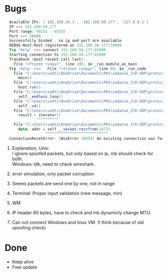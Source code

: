 # Bugs

```powershell
  Available IPs: ['192.168.56.1', '192.168.50.177', '127.0.0.1']
  IP >>> 192.168.50.177
  Port range: 49152 - 65535
  Port >>> 50000
  Successfully binded , so ip and port are available
  DEBUG:Host:Host registered on 192.168.50.177:50000
  Try 'help' >>> connect 192.168.50.177:65000
  Starting connection to 192.168.50.177:65000
  Traceback (most recent call last):
    File "<frozen runpy>", line 198, in _run_module_as_main
  Try 'help' >>>   File "<frozen runpy>", line 88, in _run_code
    File "C:\Users\vadti\OneDrive\Documents\PKS\zadanie_2\R-UDP\protocol\__main__.py", line 101, in <module>
      main()
    File "C:\Users\vadti\OneDrive\Documents\PKS\zadanie_2\R-UDP\protocol\__main__.py", line 93, in main
      host.run()
    File "C:\Users\vadti\OneDrive\Documents\PKS\zadanie_2\R-UDP\protocol\host.py", line 233, in run
      self._endless_loop()
    File "C:\Users\vadti\OneDrive\Documents\PKS\zadanie_2\R-UDP\protocol\host.py", line 191, in _endless_loop
      self._v4()
    File "C:\Users\vadti\OneDrive\Documents\PKS\zadanie_2\R-UDP\protocol\host.py", line 179, in _v4
      result = iterator()
              ^^^^^^^^^^
    File "C:\Users\vadti\OneDrive\Documents\PKS\zadanie_2\R-UDP\protocol\host.py", line 145, in _iterator
      data, addr = self.__socket.recvfrom(1472)
                  ^^^^^^^^^^^^^^^^^^^^^^^^^^^^
  ConnectionResetError: [WinError 10054] An existing connection was forcibly closed by the remote host
```

1. Explanation, Unix:  
   I ignore spoofed packets, but only based on ip, mb should check for both.  
   Windows: Idk, need to check wireshark.

2. error simulation, only packet corruption

3. Seems packets are send one by one, not in range

4. Terminal: Proper input validation (new message, min)

5. WM

6. IP header 60 bytes, have to check and mb dynamicly change MTU.

7. Can not connect Windows and linux VM. (I think because of old spoofing check)

# Done

- Keep alive
- Free update
